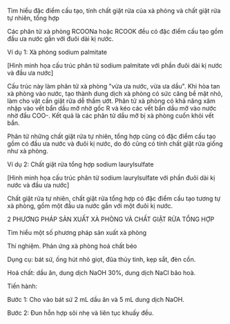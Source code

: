 Tìm hiểu đặc điểm cấu tạo, tính chất giặt rửa của xà phòng và chất giặt rửa tự nhiên, tổng hợp

Các phân tử xà phòng RCOONa hoặc RCOOK đều có đặc điểm cấu tạo gồm đầu ưa nước gắn với đuôi dài kị nước.

Ví dụ 1: Xà phòng sodium palmitate

[Hình minh họa cấu trúc phân tử sodium palmitate với phần đuôi dài kị nước và đầu ưa nước]

Cấu trúc này làm phân tử xà phòng "vừa ưa nước, vừa ưa dầu". Khi hòa tan xà phòng vào nước, tạo thành dung dịch xà phòng có sức căng bề mặt nhỏ, làm cho vật cần giặt rửa dễ thấm ướt. Phân tử xà phòng có khả năng xâm nhập vào vết bẩn dầu mỡ nhờ gốc R và kéo các vết bẩn dầu mỡ vào nước nhờ đầu COO-. Kết quả là các phân tử dầu mỡ bị xà phòng cuốn khỏi vết bẩn.

Phân tử những chất giặt rửa tự nhiên, tổng hợp cũng có đặc điểm cấu tạo gồm có đầu ưa nước và đuôi kị nước, do đó cũng có tính chất giặt rửa giống như xà phòng.

Ví dụ 2: Chất giặt rửa tổng hợp sodium laurylsulfate

[Hình minh họa cấu trúc phân tử sodium laurylsulfate với phần đuôi dài kị nước và đầu ưa nước]

Chất giặt rửa tự nhiên, chất giặt rửa tổng hợp có đặc điểm cấu tạo tương tự xà phòng, gồm một đầu ưa nước gắn với một đuôi kị nước.

2 PHƯƠNG PHÁP SẢN XUẤT XÀ PHÒNG VÀ CHẤT GIẶT RỬA TỔNG HỢP

Tìm hiểu một số phương pháp sản xuất xà phòng

Thí nghiệm. Phản ứng xà phòng hoá chất béo

Dụng cụ: bát sứ, ống hút nhỏ giọt, đũa thủy tinh, kẹp sắt, đèn cồn.

Hoá chất: dầu ăn, dung dịch NaOH 30%, dung dịch NaCl bão hoà.

Tiến hành:

Bước 1: Cho vào bát sứ 2 mL dầu ăn và 5 mL dung dịch NaOH.

Bước 2: Đun hỗn hợp sôi nhẹ và liên tục khuấy đều.